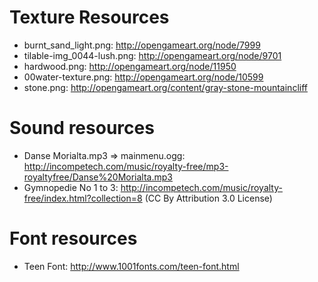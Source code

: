 # Texture Resources

* burnt_sand_light.png: http://opengameart.org/node/7999
* tilable-img_0044-lush.png: http://opengameart.org/node/9701
* hardwood.png: http://opengameart.org/node/11950
* 00water-texture.png: http://opengameart.org/node/10599
* stone.png: http://opengameart.org/content/gray-stone-mountaincliff

# Sound resources
* Danse Morialta.mp3 => mainmenu.ogg: http://incompetech.com/music/royalty-free/mp3-royaltyfree/Danse%20Morialta.mp3
* Gymnopedie No 1 to 3: http://incompetech.com/music/royalty-free/index.html?collection=8 (CC By Attribution 3.0 License)

# Font resources

* Teen Font: http://www.1001fonts.com/teen-font.html
